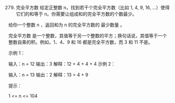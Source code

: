 279. 完全平方数
     给定正整数 n，找到若干个完全平方数（比如 1, 4, 9, 16, ...）使得它们的和等于 n。你需要让组成和的完全平方数的个数最少。

给你一个整数 n ，返回和为 n 的完全平方数的 最少数量 。

完全平方数 是一个整数，其值等于另一个整数的平方；换句话说，其值等于一个整数自乘的积。例如，1、4、9 和 16 都是完全平方数，而 3 和 11 不是。



示例 1：

输入：n = 12
输出：3
解释：12 = 4 + 4 + 4
示例 2：

输入：n = 13
输出：2
解释：13 = 4 + 9

提示：

1 <= n <= 104